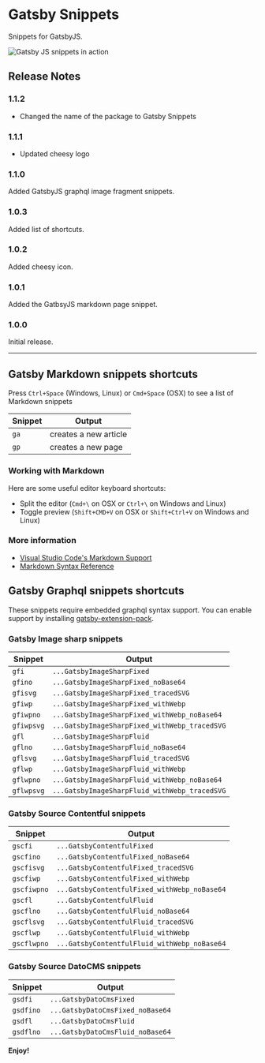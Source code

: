 # Gatsby Snippets

Snippets for GatsbyJS.

![Gatsby JS snippets in action](images/snippet-in-action.gif)

## Release Notes

### 1.1.2

- Changed the name of the package to Gatsby Snippets

### 1.1.1

- Updated cheesy logo

### 1.1.0

Added GatsbyJS graphql image fragment snippets.

### 1.0.3

Added list of shortcuts.

### 1.0.2

Added cheesy icon.

### 1.0.1

Added the GatbsyJS markdown page snippet.

### 1.0.0

Initial release.

---

## Gatsby Markdown snippets shortcuts

Press `Ctrl+Space` (Windows, Linux) or `Cmd+Space` (OSX) to see a list of Markdown snippets

| Snippet | Output                |
| ------- | --------------------- |
| `ga`    | creates a new article |
| `gp`    | creates a new page    |

### Working with Markdown

Here are some useful editor keyboard shortcuts:

- Split the editor (`Cmd+\` on OSX or `Ctrl+\` on Windows and Linux)
- Toggle preview (`Shift+CMD+V` on OSX or `Shift+Ctrl+V` on Windows and Linux)

### More information

- [Visual Studio Code's Markdown Support](http://code.visualstudio.com/docs/languages/markdown)
- [Markdown Syntax Reference](https://help.github.com/articles/markdown-basics/)

## Gatsby Graphql snippets shortcuts

These snippets require embedded graphql syntax support. You can enable support by installing [gatsby-extension-pack](https://marketplace.visualstudio.com/items?itemName=nickytonline.gatsby-extension-pack).

### Gatsby Image sharp snippets

| Snippet    | Output                                        |
| ---------- | --------------------------------------------- |
| `gfi`      | `...GatsbyImageSharpFixed`                    |
| `gfino`    | `...GatsbyImageSharpFixed_noBase64`           |
| `gfisvg`   | `...GatsbyImageSharpFixed_tracedSVG`          |
| `gfiwp`    | `...GatsbyImageSharpFixed_withWebp`           |
| `gfiwpno`  | `...GatsbyImageSharpFixed_withWebp_noBase64`  |
| `gfiwpsvg` | `...GatsbyImageSharpFixed_withWebp_tracedSVG` |
| `gfl`      | `...GatsbyImageSharpFluid`                    |
| `gflno`    | `...GatsbyImageSharpFluid_noBase64`           |
| `gflsvg`   | `...GatsbyImageSharpFluid_tracedSVG`          |
| `gflwp`    | `...GatsbyImageSharpFluid_withWebp`           |
| `gflwpno`  | `...GatsbyImageSharpFluid_withWebp_noBase64`  |
| `gflwpsvg` | `...GatsbyImageSharpFluid_withWebp_tracedSVG` |

### Gatsby Source Contentful snippets

| Snippet     | Output                                       |
| ----------- | -------------------------------------------- |
| `gscfi`     | `...GatsbyContentfulFixed`                   |
| `gscfino`   | `...GatsbyContentfulFixed_noBase64`          |
| `gscfisvg`  | `...GatsbyContentfulFixed_tracedSVG`         |
| `gscfiwp`   | `...GatsbyContentfulFixed_withWebp`          |
| `gscfiwpno` | `...GatsbyContentfulFixed_withWebp_noBase64` |
| `gscfl`     | `...GatsbyContentfulFluid`                   |
| `gscflno`   | `...GatsbyContentfulFluid_noBase64`          |
| `gscflsvg`  | `...GatsbyContentfulFluid_tracedSVG`         |
| `gscflwp`   | `...GatsbyContentfulFluid_withWebp`          |
| `gscflwpno` | `...GatsbyContentfulFluid_withWebp_noBase64` |

### Gatsby Source DatoCMS snippets

| Snippet   | Output                           |
| --------- | -------------------------------- |
| `gsdfi`   | `...GatsbyDatoCmsFixed`          |
| `gsdfino` | `...GatsbyDatoCmsFixed_noBase64` |
| `gsdfl`   | `...GatsbyDatoCmsFluid`          |
| `gsdflno` | `...GatsbyDatoCmsFluid_noBase64` |

**Enjoy!**
